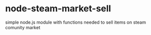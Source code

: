 # node-steam-market-sell
simple node.js module with functions needed to sell items on steam comunity market
